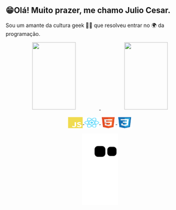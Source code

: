 ## 😁Olá! Muito prazer, me chamo Julio Cesar.
   Sou um amante da cultura geek 🐱‍👤 
   que resolveu entrar no 🌍 da programação.
<div align="center">
  <a href="https://github.com/GoFDD">
  <img width="48%" height="180em" src="https://github-readme-stats.vercel.app/api?username=GoFDD&show_icons=true&theme=dracula&include_all_commits=true&count_private=true"/>
  <img width="48%" height="180em" src="https://github-readme-stats.vercel.app/api/top-langs/?username=GoFDD&layout=compact&langs_count=7&theme=dracula"/>
</div>
<div style="display: inline_block" align="center">
  <br>
  <img align="center" alt="julio-Js" height="30" width="40" src="https://raw.githubusercontent.com/devicons/devicon/master/icons/javascript/javascript-plain.svg">
  <img align="center" alt="julio-React" height="30" width="40" src="https://raw.githubusercontent.com/devicons/devicon/master/icons/react/react-original.svg">
  <img align="center" alt="julio-HTML" height="30" width="40" src="https://raw.githubusercontent.com/devicons/devicon/master/icons/html5/html5-original.svg">
  <img align="center" alt="julio-CSS" height="30" width="40" src="https://raw.githubusercontent.com/devicons/devicon/master/icons/css3/css3-original.svg">
  
 ![Snake animation](https://github.com/GoFDD/GoFDD/blob/output/github-contribution-grid-snake.svg) 
 
</div>



